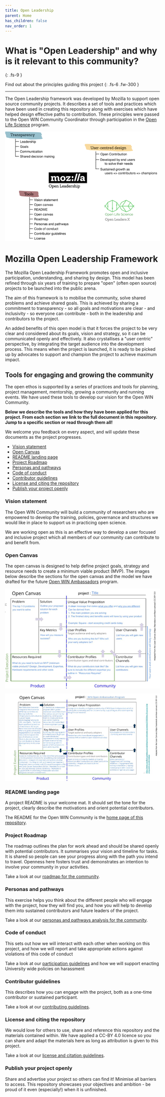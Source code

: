 ```yaml
---
title: Open Leadership
parent: Home
has_children: false
nav_order: 1
---
```


# What is "Open Leadership" and why is it relevant to this community?
{: .fs-9 }

Find out about the principles guiding this project
{: .fs-6 .fw-300 }

---

The Open Leadership framework was developed by Mozilla to support open source community projects. It describes a set of tools and practices which have been used in creating this repository along with exercises which have helped design effective paths to contribution. These principles were passed to the Open WIN Community Coordinator through participation in the [Open Life Science](https://openlifesci.org) program.

![Mozilla Open Leadership structure](img/img-open-leadership.png)

# Mozilla Open Leadership Framework

The Mozilla Open Leadership Framework promotes open and inclusive participation, understanding, and sharing by design. This model has been refined through six years of training to prepare "open" (often open source) projects to be launched into the public arena.

The aim of this framework is to mobilise the community, solve shared problems and achieve shared goals. This is achieved by sharing a commitment to transparency - so all goals and motivations are clear - and inclusivity - so everyone can contribute - both in the leadership and contributors to the project.

An added benefits of this open model is that it forces the project to be very clear and considered about its goals, vision and strategy, so it can be communicated openly and effectively. It also crystallises a "user centric" perspective, by integrating the target audience into the development process. This means when the project is launched, it is ready to be picked up by advocates to support and champion the project to achieve maximum impact.

## Tools for engaging and growing the community
The open ethos is supported by a series of practices and tools for planning, project management, mentorship, growing a community and running events. We have used these tools to develop our vision for the Open WIN Community.

**Below we describe the tools and how they have been applied for this project. From each section we link to the full document in this repository. Jump to a specific section or read through them all!**

We welcome you feedback on every aspect, and will update these documents as the project progresses.

* [Vision statement](#vision-statement)
* [Open Canvas](#open-canvas)
* [README landing page](#readme-landing-page)
* [Project Roadmap](#project-roadmap)
* [Personas and pathways](#personas-and-pathways)
* [Code of conduct](#code-of-conduct)
* [Contributor guidelines](#contributor-guidelines)
* [License and citing the repository](#license-and-citing-the-repository)
* [Publish your project openly](#publish-your-project-openly)

### Vision statement

The Open WIN Community will build a community of researchers who are empowered to develop the training, policies, governance and structures we would like in place to support us in practicing open science.

We are working open as this is an effective way to develop a user focused and inclusive project which all members of our community can contribute to and benefit from.  

### Open Canvas

The open canvas is designed to help define project goals, strategy and resource needs to create a minimum viable product (MVP). The images below describe the sections for the open canvas and the model we have drafted for the future [Open WIN Ambassadors](ambassadors.md) program.

![Open canvas section descriptions](img/mozilla-framework/open-canvas-instruc.png)

<!-- <img src="/img/mozilla-framework/open-canvas-instructpng" alt="Open canvas section descriptions"  width="100%" height="50%"> -->

![Open canvas for WIN Open Ambassadors Program](img/mozilla-framework/open-canvas-ambas.png)

<!-- <img src="/img/mozilla-framework/open-canvas-ambasspng" alt="Open canvas for WIN Open Ambassadors Program"  width="100%" height="50%"> -->

### README landing page

A project README is your welcome mat. It should set the tone for the project, clearly describe the motivations and orient potential contributors.

The README for the Open WIN Community is the [home page of this repository](../index.md).

### Project Roadmap

The roadmap outlines the plan for work ahead and should be shared openly with potential contributors. It summarises your vision and timeline for tasks. It is shared so people can see your progress along with the path you intend to travel. Openness here fosters trust and demonstrates an intention to involve your community in your activities.

Take a look at our [roadmap for the community](community/roadmap.md).

### Personas and pathways

This exercise helps you think about the different people who will engage with the project, how they will find you, and how you will help to develop them into sustained contributors and future leaders of the project.

Take a look at our [personas and pathways analysis for the community](community/personas-and-pathways.md).

### Code of conduct

This sets out how we will interact with each other when working on this project, and how we will report and take appropriate actions against violations of this code of conduct

Take a look at our [participation guidelines](community/CODE_OF_CONDUCT.md) and how we will support enacting University wide policies on harassment

### Contributor guidelines

This describes how you can engage with the project, both as a one-time contributor or sustained participant.

Take a look at our [contributing guidelines](CONTRIBUTING.md).

### License and citing the repository

We would love for others to use, share and reference this repository and the materials contained within. We have applied a CC-BY 4.0 licence  so you can share and adapt the materials here as long as attribution is given to this project.

Take a look at our [license and citation guidelines](LICENSE.md).

### Publish your project openly

Share and advertise your project so others can find it! Minimise all barriers to access. This repository showcases your objectives and ambition - be proud of it even (especially!) when it is unfinished.
